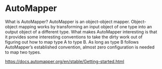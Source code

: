 ﻿# AutoMapper

What is AutoMapper?
AutoMapper is an object-object mapper. Object-object mapping works by transforming an input object of one type into an output object of a different type. What makes AutoMapper interesting is that it provides some interesting conventions to take the dirty work out of figuring out how to map type A to type B. As long as type B follows AutoMapper’s established convention, almost zero configuration is needed to map two types.

https://docs.automapper.org/en/stable/Getting-started.html